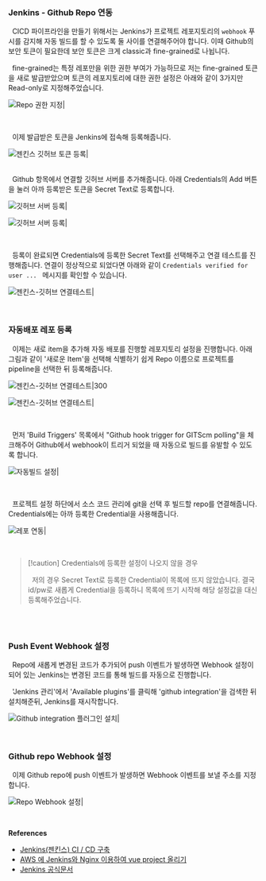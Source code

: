
### Jenkins - Github Repo 연동

&nbsp;&nbsp;CICD 파이프라인을 만들기 위해서는 Jenkins가 프로젝트 레포지토리의 `webhook` 푸시를 감지해 자동 빌드를 할 수 있도록 둘 사이를 연결해주어야 합니다. 이때 Github의 보안 토큰이 필요한데 보안 토큰은 크게 classic과 fine-grained로 나뉩니다.

&nbsp;&nbsp;fine-grained는 특정 레포만을 위한 권한 부여가 가능하므로 저는 fine-grained 토큰을 새로 발급받았으며 토큰의 레포지토리에 대한 권한 설정은 아래와 같이 3가지만 Read-only로 지정해주었습니다.

![Repo 권한 지정|](./images/repo_option.png)

<br>

&nbsp;&nbsp;이제 발급받은 토큰을 Jenkins에 접속해 등록해줍니다.

![젠킨스 깃허브 토큰 등록|](./images/jenkins_setting.png)

<br>
&nbsp;&nbsp;Github 항목에서 연결할 깃허브 서버를 추가해줍니다. 아래 Credentials의 Add 버튼을 눌러 아까 등록받은 토큰을 Secret Text로 등록합니다.

![깃허브 서버 등록|](./images/jenkins_githubserver.png)

![깃허브 서버 등록|](./images/githubserver_token.png)

<br>

&nbsp;&nbsp;등록이 완료되면 Credentials에 등록한 Secret Text를 선택해주고 연결 테스트를 진행해줍니다. 연결이 정상적으로 되었다면 아래와 같이 `Credentials verified for user ... ` 메시지를 확인할 수 있습니다.

![젠킨스-깃허브 연결테스트|](./images/jenkins_conn_test.png)

<br>

### 자동배포 레포 등록

&nbsp;&nbsp;이제는 새로 item을 추가해 자동 배포를 진행할 레포지토리 설정을 진행합니다. 아래 그림과 같이 '새로운 Item'을 선택해 식별하기 쉽게 Repo 이름으로 프로젝트를 pipeline을 선택한 뒤 등록해줍니다.

![젠킨스-깃허브 연결테스트|300](./images/new_item.png)

![젠킨스-깃허브 연결테스트|](./images/freestyle_project.png)

<br>

&nbsp;&nbsp;먼저 'Build Triggers' 목록에서 "Github hook trigger for GITScm polling"을 체크해주어 Github에서 webhook이 트리거 되었을 때 자동으로 빌드를 유발할 수 있도록 합니다.

![자동빌드 설정|](./images/build_trigger.png)

<br>

&nbsp;&nbsp;프로젝트 설정 하단에서 소스 코드 관리에 git을 선택 후 빌드할 repo를 연결해줍니다. Credentials에는 아까 등록한 Credential을 사용해줍니다.

![레포 연동|](./images/repo_conn.png)

<br>

>[!caution] Credentials에 등록한 설정이 나오지 않을 경우
>
>&nbsp;&nbsp;저의 경우 Secret Text로 등록한 Credential이 목록에 뜨지 않았습니다. 결국 id/pw로 새롭게 Credential을 등록하니 목록에 뜨기 시작해 해당 설정값을 대신 등록해주었습니다.

<br>
<br>

### Push Event Webhook 설정

&nbsp;&nbsp;Repo에 새롭게 변경된 코드가 추가되어 push 이벤트가 발생하면 Webhook 설정이 되어 있는 Jenkins는 변경된 코드를 통해 빌드를 자동으로 진행합니다.

&nbsp;&nbsp;'Jenkins 관리'에서 'Available plugins'를 클릭해 'github integration'을 검색한 뒤 설치해준뒤, Jenkins를 재시작합니다.

![Github integration 플러그인 설치|](./images/github_plugin.png)

<br>

### Github repo Webhook 설정

&nbsp;&nbsp;이제 Github repo에 push 이벤트가 발생하면 Webhook 이벤트를 보낼 주소를 지정합니다.

![Repo Webhook 설정|](./images/repo_webhook.png)

<br>

**References**
- [Jenkins(젠킨스) CI / CD 구축](https://humanwater.tistory.com/15)
- [AWS 에 Jenkins와 Nginx 이용하여 vue project 올리기](https://zakelstorm.tistory.com/133)
- [Jenkins 공식문서](https://www.jenkins.io/doc/book/installing/linux/)